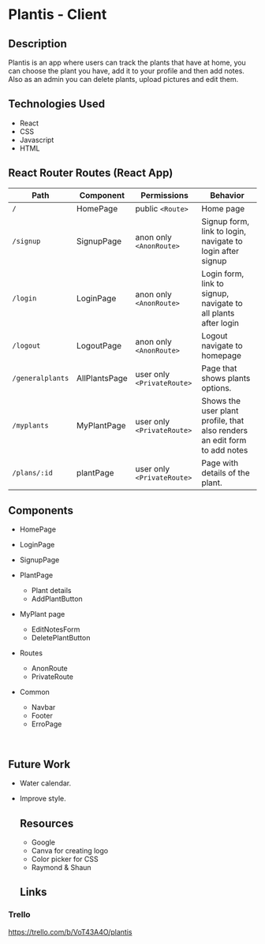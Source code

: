 # Plantis - Client

## Description
Plantis is an app where users can track the plants that have at home, you can choose the plant you have, add it to your profile and then add notes. Also as an admin you can delete plants, upload pictures and edit them.
 
 
## Technologies Used
- React
- CSS
- Javascript
- HTML


 

## React Router Routes (React App)
| Path                      | Component            | Permissions                 | Behavior                                                                             |
| ------------------------- | -------------------- | --------------------------- | ------------------------------------------------------------------------------------ |
| `/`                       | HomePage             | public `<Route>`            | Home page                                                                            |
| `/signup`                 | SignupPage           | anon only  `<AnonRoute>`    | Signup form, link to login, navigate to login after signup                        |
| `/login`                  | LoginPage            | anon only `<AnonRoute>`     | Login form, link to signup, navigate to all plants after login                        |
| `/logout`                 | LogoutPage           | anon only `<AnonRoute>`     | Logout navigate to homepage                                              |
| `/generalplants`          | AllPlantsPage        | user only `<PrivateRoute>`  | Page that shows  plants options.                                                     |
| `/myplants`                | MyPlantPage          | user only  `<PrivateRoute>` | Shows the user plant profile, that also renders an edit form to add notes    |
| `/plans/:id`               | plantPage       | user only `<PrivateRoute>`  | Page with details of the plant.                                  |

                                         


## Components

- HomePage
 
- LoginPage

- SignupPage

- PlantPage
  * Plant details
  * AddPlantButton
 
- MyPlant page
  * EditNotesForm
  * DeletePlantButton
  

- Routes
  * AnonRoute
  * PrivateRoute

- Common
  * Navbar
  * Footer
  * ErroPage

  
<br>
  
## Future Work
- Water calendar.
- Improve style.

  ## Resources
  - Google
  - Canva for creating logo
  - Color picker for CSS
  - Raymond & Shaun

  

  ## Links
 
### Trello

https://trello.com/b/VoT43A4O/plantis
 





